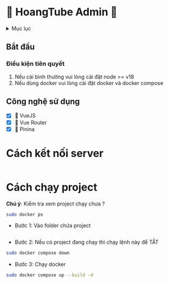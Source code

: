 # 🌺 HoangTube Admin 🌺

<!-- TABLE OF CONTENTS -->
<details>
  <summary>Mục lục</summary>
  <ol>
    <li>
      <a href="#about-the-project">Giới thiệu chung</a>
    </li>
    <li>
      <a href="#getting-started">Bắt đầu</a>
      <ul>
        <li><a href="#prerequisites">Điều kiện tiên quyết</a></li>
        <li><a href="#installation">Cài đặt</a></li>
      </ul>
    </li>
    <li><a href="#usage">Cách chạy</a></li>
    <li><a href="#license">Bản quyền</a></li>
  </ol>
</details>

## Bắt đầu
### Điều kiện tiên quyết
1. Nếu cài bình thường vui lòng cài đặt node >= v18
2. Nếu dùng docker vui lòng cài đặt docker và docker compose

## Công nghệ sử dụng
- [x] 🐉 VueJS
- [x] 🦊 Vue Router
- [x] 🍍 Pinina

# Cách kết nối server
``` bash
```

# Cách chạy project 
**Chú ý**: Kiểm tra xem project chạy chưa ?
``` bash
sudo docker ps 
```

- Bước 1: Vào folder chứa project

``` bash
```

- Bước 2: Nếu có project đang chạy thì chạy lệnh này để TẮT
``` bash
sudo docker compose down
```

- Bước 3: Chạy docker
``` bash
sudo docker compose up --build -d
```
